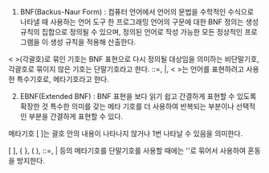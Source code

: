 1. BNF(Backus-Naur Form) : 컴퓨터 언어에서 언어의 문법을 수학적인 수식으로 나타낼 때 사용하는 언어 도구
한 프로그래밍 언어의 구문에 대한 BNF 정의는 생성 규칙의 집합으로 정의될 수 있으며, 정의된 언어로 작성 가능한 모든 정상적인 프로그램을 이 생성 규칙을 적용해 산출한다.

< >(각괄호)로 묶인 기호는 BNF 표현으로 다시 정의될 대상임을 의미하는 비단말기호,
각괄호로 묶이지 않은 기호는 단말기호라고 한다.
::=, |, < >는 언어를 표현하려고 사용한 특수기호로, 메타기호라고 한다. 

2. EBNF(Extended BNF) :  BNF 표현을 보다 읽기 쉽고 간결하게 표현할 수 있도록 확장한 것
특수한 의미를 갖는 메타 기호를 더 사용하여 반복되는 부분이나 선택적인 부분을 간결하게 표현할 수 있다.

메타기호 [ ]는 괄호 안의 내용이 나타나지 않거나 1번 나타날 수 있음을 의미한다.

[ ],  { }, ( ), ::=, | 등의 메타기호를 단말기호를 사용할 때에는 ''로 묶어서 사용하여 혼동을 방지한다.


